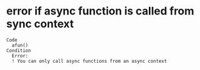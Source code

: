# error if async function is called from sync context

    Code
      afun()
    Condition
      Error:
      ! You can only call async functions from an async context

